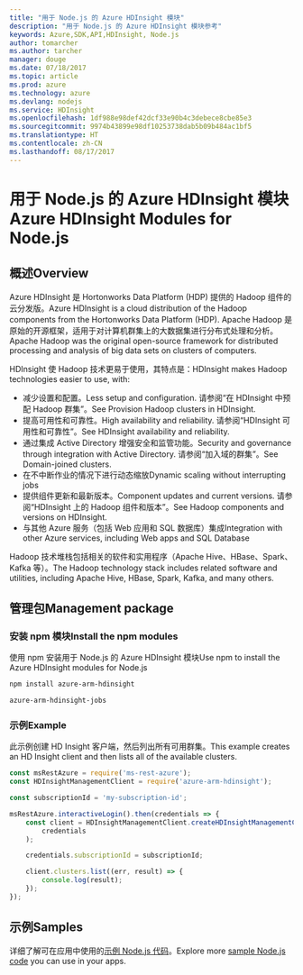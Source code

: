 ```yaml
---
title: "用于 Node.js 的 Azure HDInsight 模块"
description: "用于 Node.js 的 Azure HDInsight 模块参考"
keywords: Azure,SDK,API,HDInsight, Node.js
author: tomarcher
ms.author: tarcher
manager: douge
ms.date: 07/18/2017
ms.topic: article
ms.prod: azure
ms.technology: azure
ms.devlang: nodejs
ms.service: HDInsight
ms.openlocfilehash: 1df988e98def42dcf33e90b4c3debece8cbe85e3
ms.sourcegitcommit: 9974b43899e98df10253738dab5b09b484ac1bf5
ms.translationtype: HT
ms.contentlocale: zh-CN
ms.lasthandoff: 08/17/2017
---
```

# <a name="azure-hdinsight-modules-for-nodejs"></a><span data-ttu-id="92349-104">用于 Node.js 的 Azure HDInsight 模块</span><span class="sxs-lookup"><span data-stu-id="92349-104">Azure HDInsight Modules for Node.js</span></span>

## <a name="overview"></a><span data-ttu-id="92349-105">概述</span><span class="sxs-lookup"><span data-stu-id="92349-105">Overview</span></span>

<span data-ttu-id="92349-106">Azure HDInsight 是 Hortonworks Data Platform (HDP) 提供的 Hadoop 组件的云分发版。</span><span class="sxs-lookup"><span data-stu-id="92349-106">Azure HDInsight is a cloud distribution of the Hadoop components from the Hortonworks Data Platform (HDP).</span></span> <span data-ttu-id="92349-107">Apache Hadoop 是原始的开源框架，适用于对计算机群集上的大数据集进行分布式处理和分析。</span><span class="sxs-lookup"><span data-stu-id="92349-107">Apache Hadoop was the original open-source framework for distributed processing and analysis of big data sets on clusters of computers.</span></span>

<span data-ttu-id="92349-108">HDInsight 使 Hadoop 技术更易于使用，其特点是：</span><span class="sxs-lookup"><span data-stu-id="92349-108">HDInsight makes Hadoop technologies easier to use, with:</span></span>
- <span data-ttu-id="92349-109">减少设置和配置。</span><span class="sxs-lookup"><span data-stu-id="92349-109">Less setup and configuration.</span></span> <span data-ttu-id="92349-110">请参阅“在 HDInsight 中预配 Hadoop 群集”。</span><span class="sxs-lookup"><span data-stu-id="92349-110">See Provision Hadoop clusters in HDInsight.</span></span>
- <span data-ttu-id="92349-111">提高可用性和可靠性。</span><span class="sxs-lookup"><span data-stu-id="92349-111">High availability and reliability.</span></span> <span data-ttu-id="92349-112">请参阅“HDInsight 可用性和可靠性”。</span><span class="sxs-lookup"><span data-stu-id="92349-112">See HDInsight availability and reliability.</span></span>
- <span data-ttu-id="92349-113">通过集成 Active Directory 增强安全和监管功能。</span><span class="sxs-lookup"><span data-stu-id="92349-113">Security and governance through integration with Active Directory.</span></span> <span data-ttu-id="92349-114">请参阅“加入域的群集”。</span><span class="sxs-lookup"><span data-stu-id="92349-114">See Domain-joined clusters.</span></span>
- <span data-ttu-id="92349-115">在不中断作业的情况下进行动态缩放</span><span class="sxs-lookup"><span data-stu-id="92349-115">Dynamic scaling without interrupting jobs</span></span>
- <span data-ttu-id="92349-116">提供组件更新和最新版本。</span><span class="sxs-lookup"><span data-stu-id="92349-116">Component updates and current versions.</span></span> <span data-ttu-id="92349-117">请参阅“HDInsight 上的 Hadoop 组件和版本”。</span><span class="sxs-lookup"><span data-stu-id="92349-117">See Hadoop components and versions on HDInsight.</span></span>
- <span data-ttu-id="92349-118">与其他 Azure 服务（包括 Web 应用和 SQL 数据库）集成</span><span class="sxs-lookup"><span data-stu-id="92349-118">Integration with other Azure services, including Web apps and SQL Database</span></span>

<span data-ttu-id="92349-119">Hadoop 技术堆栈包括相关的软件和实用程序（Apache Hive、HBase、Spark、Kafka 等）。</span><span class="sxs-lookup"><span data-stu-id="92349-119">The Hadoop technology stack includes related software and utilities, including Apache Hive, HBase, Spark, Kafka, and many others.</span></span> 

## <a name="management-package"></a><span data-ttu-id="92349-120">管理包</span><span class="sxs-lookup"><span data-stu-id="92349-120">Management package</span></span>

### <a name="install-the-npm-modules"></a><span data-ttu-id="92349-121">安装 npm 模块</span><span class="sxs-lookup"><span data-stu-id="92349-121">Install the npm modules</span></span>

<span data-ttu-id="92349-122">使用 npm 安装用于 Node.js 的 Azure HDInsight 模块</span><span class="sxs-lookup"><span data-stu-id="92349-122">Use npm to install the Azure HDInsight modules for Node.js</span></span>

```bash
npm install azure-arm-hdinsight
```

```bash
azure-arm-hdinsight-jobs
```

### <a name="example"></a><span data-ttu-id="92349-123">示例</span><span class="sxs-lookup"><span data-stu-id="92349-123">Example</span></span> 

<span data-ttu-id="92349-124">此示例创建 HD Insight 客户端，然后列出所有可用群集。</span><span class="sxs-lookup"><span data-stu-id="92349-124">This example creates an HD Insight client and then lists all of the available clusters.</span></span> 

```javascript
const msRestAzure = require('ms-rest-azure');
const HDInsightManagementClient = require('azure-arm-hdinsight');

const subscriptionId = 'my-subscription-id';

msRestAzure.interactiveLogin().then(credentials => {
    const client = HDInsightManagementClient.createHDInsightManagementClient(
        credentials
    );

    credentials.subscriptionId = subscriptionId;

    client.clusters.list((err, result) => {
        console.log(result);
    });
});
```

## <a name="samples"></a><span data-ttu-id="92349-125">示例</span><span class="sxs-lookup"><span data-stu-id="92349-125">Samples</span></span>

<span data-ttu-id="92349-126">详细了解可在应用中使用的[示例 Node.js 代码](https://azure.microsoft.com/resources/samples/?platform=nodejs)。</span><span class="sxs-lookup"><span data-stu-id="92349-126">Explore more [sample Node.js code](https://azure.microsoft.com/resources/samples/?platform=nodejs) you can use in your apps.</span></span>
